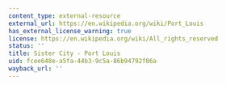 ```yaml
---
content_type: external-resource
external_url: https://en.wikipedia.org/wiki/Port_Louis
has_external_license_warning: true
license: https://en.wikipedia.org/wiki/All_rights_reserved
status: ''
title: Sister City - Port Louis
uid: fcee648e-a5fa-44b3-9c5a-86b94792f86a
wayback_url: ''
---
```

